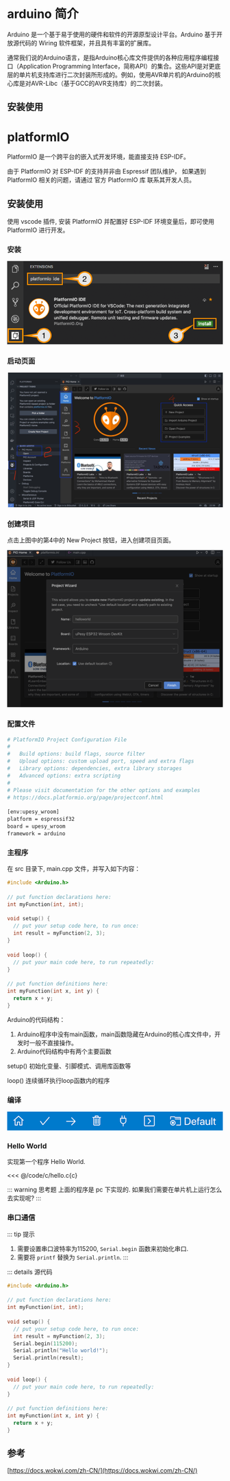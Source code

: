 # arduino 简介

Arduino 是一个基于易于使用的硬件和软件的开源原型设计平台。Arduino 基于开放源代码的 Wiring 软件框架，并且具有丰富的扩展库。

通常我们说的Arduino语言，是指Arduino核心库文件提供的各种应用程序编程接口（Application    Programming        Interface，简称API）的集合。这些API是对更底层的单片机支持库进行二次封装所形成的。例如，使用AVR单片机的Arduino的核心库是对AVR-Libc（基于GCC的AVR支持库）的二次封装。

## 安装使用




# platformIO

PlatformIO 是一个跨平台的嵌入式开发环境，能直接支持 ESP-IDF。

由于 PlatformIO 对 ESP-IDF 的支持并非由 Espressif 团队维护， 如果遇到 PlatformIO 相关的问题，请通过 官方 PlatformIO 库 联系其开发人员。


## 安装使用

使用 vscode 插件, 安装 PlatformIO 并配置好 ESP-IDF 环境变量后，即可使用 PlatformIO 进行开发。


### 安装

![](../public/images/arduino/platformio-ide-vscode-pkg-installer.png)


### 启动页面
![](../public/images/arduino/platformio-ide-vscode-start-page.jpg)

### 创建项目


点击上图中的第4中的 New Project 按钮，进入创建项目页面。

![](../public/images/arduino/platformio-ide-vscode-create-project.png)




### 配置文件

```sh
# PlatformIO Project Configuration File
#
#   Build options: build flags, source filter
#   Upload options: custom upload port, speed and extra flags
#   Library options: dependencies, extra library storages
#   Advanced options: extra scripting
#
# Please visit documentation for the other options and examples
# https://docs.platformio.org/page/projectconf.html

[env:upesy_wroom]
platform = espressif32
board = upesy_wroom
framework = arduino
```


### 主程序

在 src 目录下, main.cpp 文件，并写入如下内容：

```c
#include <Arduino.h>

// put function declarations here:
int myFunction(int, int);

void setup() {
  // put your setup code here, to run once:
  int result = myFunction(2, 3);
}

void loop() {
  // put your main code here, to run repeatedly:
}

// put function definitions here:
int myFunction(int x, int y) {
  return x + y;
}
```

Arduino的代码结构：
1. Arduino程序中没有main函数，main函数隐藏在Arduino的核心库文件中，开发时一般不直接操作。
2. Arduino代码结构中有两个主要函数

setup()  初始化变量、引脚模式、调用库函数等

loop()   连续循环执行loop函数内的程序

### 编译

![](../public/images/arduino/platformio-ide-vscode-toolbar.png)




### Hello World

实现第一个程序 Hello World. 

<<< @/code/c/hello.c{c}

::: warning 思考题
上面的程序是 pc 下实现的. 如果我们需要在单片机上运行怎么去实现呢?
:::

### 串口通信

::: tip 提示
1. 需要设置串口波特率为115200, `Serial.begin` 函数来初始化串口.
2. 需要将 `printf` 替换为 `Serial.println`. 
:::

::: details 源代码

```c
#include <Arduino.h>

// put function declarations here:
int myFunction(int, int);

void setup() {
  // put your setup code here, to run once:
  int result = myFunction(2, 3);
  Serial.begin(115200);
  Serial.println("Hello world!");
  Serial.println(result);
}

void loop() {
  // put your main code here, to run repeatedly:
}

// put function definitions here:
int myFunction(int x, int y) {
  return x + y;
}
```

## 参考

[https://docs.wokwi.com/zh-CN/](https://docs.wokwi.com/zh-CN/)


